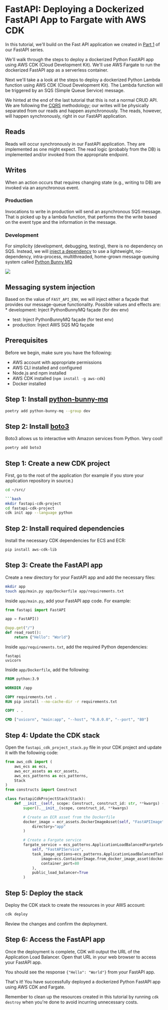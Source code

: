 # FastAPI: Deploying a Dockerized FastAPI App to Fargate with AWS CDK

In this tutorial, we'll build on the Fast API application we created in [Part 1](https://git-steven.github.io/fastapi/python/jwt/authentication/security/fast-api-with-jwt/) of our FastAPI series.

We'll walk through the steps to deploy a dockerized Python FastAPI app using AWS CDK (Cloud Development Kit). We'll use AWS Fargate to run the dockerized FastAPI app as a serverless container.

Next we'll take a a look at the steps to deploy a dockerized Python Lambda function using AWS CDK (Cloud Development Kit). The Lambda function will be triggered by an SQS (Simple Queue Service) message.

We hinted at the end of the last tutorial that this is not a normal CRUD API.  We are following the [CQRS](https://martinfowler.com/bliki/CQRS.html) methodology; our writes will be physically separated from our reads and happen asynchronously.  The reads, however, will happen synchronously, right in our FastAPI application.

## Reads
Reads will occur synchronously in our FastAPI application.  They are implemented as one might expect.  The read logic (probably from the DB) is implemented and/or invoked from the appropriate endpoint.

## Writes
When an action occurs that requires changing state (e.g., writing to DB) are invoked via an asynchronous event.

### Production
Invocations to write in production will send an asynchronous SQS message.  That is picked up by a lambda function, that performs the the write based on the event type and the information in the message.

### Development
For simplicity (development, debugging, testing), there is no dependency on SQS.  Instead, we will [inject a dependency](https://en.wikipedia.org/wiki/Dependency_injection) to use a lightweight, no-dependency, intra-process, multithreaded, home-grown message queuing system called [Python Bunny MQ](https://github.com/tangledpath/python-bunny-mq)

![](https://raw.githubusercontent.com/tangledpath/python-bunny-mq/master/bunny-sm.png)

## Messaging system injection
Based on the value of `FAST_API_ENV`, we will inject either a façade that provides our message-queue functionality. Possible values and effects are:
    * development: Inject PythonBunnyMQ façade (for dev env)
* test: Inject PythonBunnyMQ façade (for test env)
* production: Inject AWS SQS MQ façade

## Prerequisites

Before we begin, make sure you have the following:

- AWS account with appropriate permissions
- AWS CLI installed and configured
- Node.js and npm installed
- AWS CDK installed (`npm install -g aws-cdk`)
- Docker installed

## Step 1: Install [python-bunny-mq](https://github.com/tangledpath/python-bunny-mq)

```bash
poetry add python-bunny-mq --group dev
```

## Step 2: Install [boto3](https://boto3.amazonaws.com/)
Boto3 allows us to interactive with Amazon services from Python.  Very cool!
```bash
poetry add boto3
```

## Step 1: Create a new CDK project

First, go to the root of the application (for example if you store your application repository in source.)
```bash
cd ~/src/

```bash
mkdir fastapi-cdk-project
cd fastapi-cdk-project
cdk init app --language python
```

## Step 2: Install required dependencies

Install the necessary CDK dependencies for ECS and ECR:

```bash
pip install aws-cdk-lib
```

## Step 3: Create the FastAPI app

Create a new directory for your FastAPI app and add the necessary files:

```bash
mkdir app
touch app/main.py app/Dockerfile app/requirements.txt
```

Inside `app/main.py`, add your FastAPI app code. For example:

```python
from fastapi import FastAPI

app = FastAPI()

@app.get("/")
def read_root():
    return {"Hello": "World"}
```

Inside `app/requirements.txt`, add the required Python dependencies:

```
fastapi
uvicorn
```

Inside `app/Dockerfile`, add the following:

```dockerfile
FROM python:3.9

WORKDIR /app

COPY requirements.txt .
RUN pip install --no-cache-dir -r requirements.txt

COPY . .

CMD ["uvicorn", "main:app", "--host", "0.0.0.0", "--port", "80"]
```

## Step 4: Update the CDK stack

Open the `fastapi_cdk_project_stack.py` file in your CDK project and update it with the following code:

```python
from aws_cdk import (
    aws_ecs as ecs,
    aws_ecr_assets as ecr_assets,
    aws_ecs_patterns as ecs_patterns,
    Stack
)
from constructs import Construct

class FastapiCdkProjectStack(Stack):
    def __init__(self, scope: Construct, construct_id: str, **kwargs) -> None:
        super().__init__(scope, construct_id, **kwargs)

        # Create an ECR asset from the Dockerfile
        docker_image = ecr_assets.DockerImageAsset(self, "FastAPIImage",
            directory="app"
        )

        # Create a Fargate service
        fargate_service = ecs_patterns.ApplicationLoadBalancedFargateService(
            self, "FastAPIService",
            task_image_options=ecs_patterns.ApplicationLoadBalancedTaskImageOptions(
                image=ecs.ContainerImage.from_docker_image_asset(docker_image),
                container_port=80
            ),
            public_load_balancer=True
        )
```

## Step 5: Deploy the stack

Deploy the CDK stack to create the resources in your AWS account:

```bash
cdk deploy
```

Review the changes and confirm the deployment.

## Step 6: Access the FastAPI app

Once the deployment is complete, CDK will output the URL of the Application Load Balancer. Open that URL in your web browser to access your FastAPI app.

You should see the response `{"Hello": "World"}` from your FastAPI app.

That's it! You have successfully deployed a dockerized Python FastAPI app using AWS CDK and Fargate.

Remember to clean up the resources created in this tutorial by running `cdk destroy` when you're done to avoid incurring unnecessary costs.
